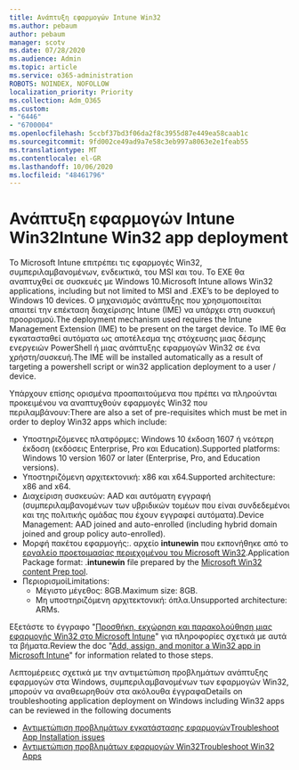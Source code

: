```yaml
---
title: Ανάπτυξη εφαρμογών Intune Win32
ms.author: pebaum
author: pebaum
manager: scotv
ms.date: 07/28/2020
ms.audience: Admin
ms.topic: article
ms.service: o365-administration
ROBOTS: NOINDEX, NOFOLLOW
localization_priority: Priority
ms.collection: Adm_O365
ms.custom:
- "6446"
- "6700004"
ms.openlocfilehash: 5ccbf37bd3f06da2f8c3955d87e449ea58caab1c
ms.sourcegitcommit: 9fd002ce49ad9a7e58c3eb997a8063e2e1feab55
ms.translationtype: MT
ms.contentlocale: el-GR
ms.lasthandoff: 10/06/2020
ms.locfileid: "48461796"
---
```

# <a name="intune-win32-app-deployment"></a><span data-ttu-id="7da35-102">Ανάπτυξη εφαρμογών Intune Win32</span><span class="sxs-lookup"><span data-stu-id="7da35-102">Intune Win32 app deployment</span></span>

<span data-ttu-id="7da35-103">Το Microsoft Intune επιτρέπει τις εφαρμογές Win32, συμπεριλαμβανομένων, ενδεικτικά, του MSI και του. Το EXE θα αναπτυχθεί σε συσκευές με Windows 10.</span><span class="sxs-lookup"><span data-stu-id="7da35-103">Microsoft Intune allows Win32 applications, including but not limited to MSI and .EXE’s to be deployed to Windows 10 devices.</span></span> <span data-ttu-id="7da35-104">Ο μηχανισμός ανάπτυξης που χρησιμοποιείται απαιτεί την επέκταση διαχείρισης Intune (IME) να υπάρχει στη συσκευή προορισμού.</span><span class="sxs-lookup"><span data-stu-id="7da35-104">The deployment mechanism used requires the Intune Management Extension (IME) to be present on the target device.</span></span> <span data-ttu-id="7da35-105">Το IME θα εγκατασταθεί αυτόματα ως αποτέλεσμα της στόχευσης μιας δέσμης ενεργειών PowerShell ή μιας ανάπτυξης εφαρμογών Win32 σε ένα χρήστη/συσκευή.</span><span class="sxs-lookup"><span data-stu-id="7da35-105">The IME will be installed automatically as a result of targeting a powershell script or win32 application deployment to a user / device.</span></span>

<span data-ttu-id="7da35-106">Υπάρχουν επίσης ορισμένα προαπαιτούμενα που πρέπει να πληρούνται προκειμένου να αναπτυχθούν εφαρμογές Win32 που περιλαμβάνουν:</span><span class="sxs-lookup"><span data-stu-id="7da35-106">There are also a set of pre-requisites which must be met in order to deploy Win32 apps which include:</span></span>

- <span data-ttu-id="7da35-107">Υποστηριζόμενες πλατφόρμες: Windows 10 έκδοση 1607 ή νεότερη έκδοση (εκδόσεις Enterprise, Pro και Education).</span><span class="sxs-lookup"><span data-stu-id="7da35-107">Supported platforms: Windows 10 version 1607 or later (Enterprise, Pro, and Education versions).</span></span>
- <span data-ttu-id="7da35-108">Υποστηριζόμενη αρχιτεκτονική: x86 και x64.</span><span class="sxs-lookup"><span data-stu-id="7da35-108">Supported architecture: x86 and x64.</span></span>
- <span data-ttu-id="7da35-109">Διαχείριση συσκευών: AAD και αυτόματη εγγραφή (συμπεριλαμβανομένων των υβριδικών τομέων που είναι συνδεδεμένοι και της πολιτικής ομάδας που έχουν εγγραφεί αυτόματα).</span><span class="sxs-lookup"><span data-stu-id="7da35-109">Device Management: AAD joined and auto-enrolled (including hybrid domain joined and group policy auto-enrolled).</span></span>
- <span data-ttu-id="7da35-110">Μορφή πακέτου εφαρμογής:. αρχείο **intunewin**  που εκπονήθηκε από το [εργαλείο προετοιμασίας περιεχομένου του Microsoft Win32](https://docs.microsoft.com/mem/intune/apps/apps-win32-prepare).</span><span class="sxs-lookup"><span data-stu-id="7da35-110">Application Package format: .**intunewin**  file prepared by the [Microsoft Win32 content Prep tool](https://docs.microsoft.com/mem/intune/apps/apps-win32-prepare).</span></span>
- <span data-ttu-id="7da35-111">Περιορισμοί</span><span class="sxs-lookup"><span data-stu-id="7da35-111">Limitations:</span></span>
    - <span data-ttu-id="7da35-112">Μέγιστο μέγεθος: 8GB.</span><span class="sxs-lookup"><span data-stu-id="7da35-112">Maximum size: 8GB.</span></span>
    - <span data-ttu-id="7da35-113">Μη υποστηριζόμενη αρχιτεκτονική: όπλα.</span><span class="sxs-lookup"><span data-stu-id="7da35-113">Unsupported architecture: ARMs.</span></span>

<span data-ttu-id="7da35-114">Εξετάστε το έγγραφο "[Προσθήκη, εκχώρηση και παρακολούθηση μιας εφαρμογής Win32 στο Microsoft Intune](https://docs.microsoft.com/mem/intune/apps/apps-win32-add)" για πληροφορίες σχετικά με αυτά τα βήματα.</span><span class="sxs-lookup"><span data-stu-id="7da35-114">Review the doc "[Add, assign, and monitor a Win32 app in Microsoft Intune](https://docs.microsoft.com/mem/intune/apps/apps-win32-add)" for information related to those steps.</span></span>

<span data-ttu-id="7da35-115">Λεπτομέρειες σχετικά με την αντιμετώπιση προβλημάτων ανάπτυξης εφαρμογών στα Windows, συμπεριλαμβανομένων των εφαρμογών Win32, μπορούν να αναθεωρηθούν στα ακόλουθα έγγραφα</span><span class="sxs-lookup"><span data-stu-id="7da35-115">Details on troubleshooting application deployment on Windows including Win32 apps can be reviewed in the following documents</span></span>

- [<span data-ttu-id="7da35-116">Αντιμετώπιση προβλημάτων εγκατάστασης εφαρμογών</span><span class="sxs-lookup"><span data-stu-id="7da35-116">Troubleshoot App Installation issues</span></span>](https://docs.microsoft.com/mem/intune/apps/troubleshoot-app-install)  
- [<span data-ttu-id="7da35-117">Αντιμετώπιση προβλημάτων εφαρμογών Win32</span><span class="sxs-lookup"><span data-stu-id="7da35-117">Troubleshoot Win32 Apps</span></span>](https://docs.microsoft.com/mem/intune/apps/apps-win32-troubleshoot)
